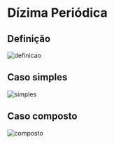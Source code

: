 # Dízima Periódica

## Definição

![definicao](https://github.com/joao-pedro-angelo/AventurasPi/blob/main/imgs/defD%C3%ADzima.png)
<br>

## Caso simples

![simples](https://github.com/joao-pedro-angelo/AventurasPi/blob/main/imgs/casoSimplesD%C3%ADzima.png)

## Caso composto

![composto](https://github.com/joao-pedro-angelo/AventurasPi/blob/main/imgs/casoCompostoD%C3%ADzima.png)

